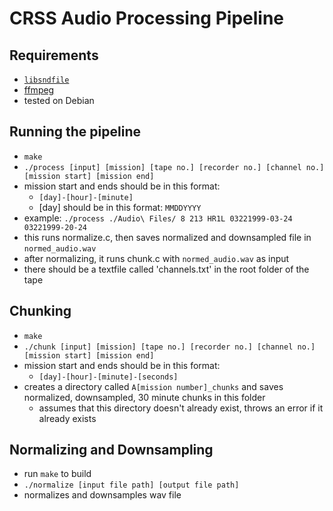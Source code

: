 # CRSS Audio Processing Pipeline

## Requirements
- [`libsndfile`](https://github.com/libsndfile/libsndfile)
- [ffmpeg](https://www.ffmpeg.org/download.html)
- tested on Debian

## Running the pipeline
- `make`
- `./process [input] [mission] [tape no.] [recorder no.] [channel no.] [mission start] [mission end]`
- mission start and ends should be in this format:
  - `[day]-[hour]-[minute]`
  - [day] should be in this format: `MMDDYYYY`
- example: `./process ./Audio\ Files/ 8 213 HR1L 03221999-03-24 03221999-20-24`
- this runs normalize.c, then saves normalized and downsampled file in `normed_audio.wav`
- after normalizing, it runs chunk.c with `normed_audio.wav` as input
- there should be a textfile called 'channels.txt' in the root folder of the tape

## Chunking
- `make`
- `./chunk [input] [mission] [tape no.] [recorder no.] [channel no.] [mission start] [mission end]`
- mission start and ends should be in this format:
  - `[day]-[hour]-[minute]-[seconds]`
- creates a directory called `A[mission number]_chunks` and saves normalized, downsampled, 30 minute chunks in this folder
  - assumes that this directory doesn't already exist, throws an error if it already exists

## Normalizing and Downsampling
- run `make` to build
- `./normalize [input file path] [output file path]`
- normalizes and downsamples wav file

## 
